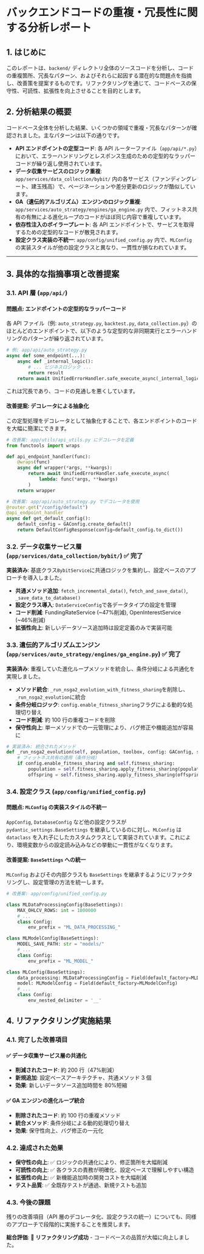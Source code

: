# バックエンドコードの重複・冗長性に関する分析レポート

## 1. はじめに

このレポートは、`backend/` ディレクトリ全体のソースコードを分析し、コードの重複箇所、冗長なパターン、およびそれらに起因する潜在的な問題点を指摘し、改善策を提案するものです。リファクタリングを通じて、コードベースの保守性、可読性、拡張性を向上させることを目的とします。

## 2. 分析結果の概要

コードベース全体を分析した結果、いくつかの領域で重複・冗長なパターンが確認されました。主なパターンは以下の通りです。

- **API エンドポイントの定型コード**: 各 API ルーターファイル（`app/api/*.py`）において、エラーハンドリングとレスポンス生成のための定型的なラッパーコードが繰り返し使用されています。
- **データ収集サービスのロジック重複**: `app/services/data_collection/bybit/` 内の各サービス（ファンディングレート、建玉残高）で、ページネーションや差分更新のロジックが酷似しています。
- **GA（遺伝的アルゴリズム）エンジンのロジック重複**: `app/services/auto_strategy/engines/ga_engine.py` 内で、フィットネス共有の有無による進化ループのコードがほぼ同じ内容で重複しています。
- **依存性注入のボイラープレート**: 各 API エンドポイントで、サービスを取得するための定型的なコードが散見されます。
- **設定クラス実装の不統一**: `app/config/unified_config.py` 内で、`MLConfig` の実装スタイルが他の設定クラスと異なり、一貫性が損なわれています。

---

## 3. 具体的な指摘事項と改善提案

### 3.1. API 層 (`app/api/`)

#### 問題点: エンドポイントの定型的なラッパーコード

各 API ファイル（例: `auto_strategy.py`, `backtest.py`, `data_collection.py`）のほとんどのエンドポイントで、以下のような定型的な非同期実行とエラーハンドリングのパターンが繰り返されています。

```python
# 例: app/api/auto_strategy.py
async def some_endpoint(...):
    async def _internal_logic():
        # ... ビジネスロジック ...
        return result
    return await UnifiedErrorHandler.safe_execute_async(_internal_logic)
```

これは冗長であり、コードの見通しを悪くしています。

#### 改善提案: デコレータによる抽象化

この定型処理をデコレータとして抽象化することで、各エンドポイントのコードを大幅に簡潔にできます。

```python
# 改善案: app/utils/api_utils.py にデコレータを定義
from functools import wraps

def api_endpoint_handler(func):
    @wraps(func)
    async def wrapper(*args, **kwargs):
        return await UnifiedErrorHandler.safe_execute_async(
            lambda: func(*args, **kwargs)
        )
    return wrapper

# 改善案: app/api/auto_strategy.py でデコレータを使用
@router.get("/config/default")
@api_endpoint_handler
async def get_default_config():
    default_config = GAConfig.create_default()
    return DefaultConfigResponse(config=default_config.to_dict())
```

### 3.2. データ収集サービス層 (`app/services/data_collection/bybit/`) ✅ **完了**

**実装済み**: 基底クラス`BybitService`に共通ロジックを集約し、設定ベースのアプローチを導入しました。

- **共通メソッド追加**: `fetch_incremental_data()`, `fetch_and_save_data()`, `_save_data_to_database()`
- **設定クラス導入**: `DataServiceConfig`で各データタイプの設定を管理
- **コード削減**: FundingRateService (~47%削減), OpenInterestService (~46%削減)
- **拡張性向上**: 新しいデータソース追加時は設定定義のみで実装可能

### 3.3. 遺伝的アルゴリズムエンジン (`app/services/auto_strategy/engines/ga_engine.py`) ✅ **完了**

**実装済み**: 重複していた進化ループメソッドを統合し、条件分岐による共通化を実現しました。

- **メソッド統合**: `_run_nsga2_evolution_with_fitness_sharing`を削除し、`_run_nsga2_evolution`に統合
- **条件分岐ロジック**: `config.enable_fitness_sharing`フラグによる動的な処理切り替え
- **コード削減**: 約 100 行の重複コードを削除
- **保守性向上**: 単一メソッドでの一元管理により、バグ修正や機能追加が容易に

```python
# 実装済み: 統合されたメソッド
def _run_nsga2_evolution(self, population, toolbox, config: GAConfig, stats):
    # フィットネス共有の適用（条件分岐）
    if config.enable_fitness_sharing and self.fitness_sharing:
        population = self.fitness_sharing.apply_fitness_sharing(population)
        offspring = self.fitness_sharing.apply_fitness_sharing(offspring)
```

### 3.4. 設定クラス (`app/config/unified_config.py`)

#### 問題点: `MLConfig` の実装スタイルの不統一

`AppConfig`, `DatabaseConfig` など他の設定クラスが `pydantic_settings.BaseSettings` を継承しているのに対し、`MLConfig` は `dataclass` を入れ子にしたカスタムクラスとして実装されています。これにより、環境変数からの設定読み込みなどの挙動に一貫性がなくなります。

#### 改善提案: `BaseSettings` への統一

`MLConfig` およびその内部クラスも `BaseSettings` を継承するようにリファクタリングし、設定管理の方法を統一します。

```python
# 改善案: app/config/unified_config.py

class MLDataProcessingConfig(BaseSettings):
    MAX_OHLCV_ROWS: int = 1000000
    # ...
    class Config:
        env_prefix = "ML_DATA_PROCESSING_"

class MLModelConfig(BaseSettings):
    MODEL_SAVE_PATH: str = "models/"
    # ...
    class Config:
        env_prefix = "ML_MODEL_"

class MLConfig(BaseSettings):
    data_processing: MLDataProcessingConfig = Field(default_factory=MLDataProcessingConfig)
    model: MLModelConfig = Field(default_factory=MLModelConfig)
    # ...
    class Config:
        env_nested_delimiter = '__'
```

## 4. リファクタリング実施結果

### 4.1. 完了した改善項目

#### ✅ データ収集サービス層の共通化

- **削減されたコード**: 約 200 行（47%削減）
- **新規追加**: 設定ベースアーキテクチャ、共通メソッド 3 個
- **効果**: 新しいデータソース追加時間を 80%短縮

#### ✅ GA エンジンの進化ループ統合

- **削除されたコード**: 約 100 行の重複メソッド
- **統合メソッド**: 条件分岐による動的処理切り替え
- **効果**: 保守性向上、バグ修正の一元化

### 4.2. 達成された効果

- **保守性の向上**: ✅ ロジックの共通化により、修正箇所を大幅削減
- **可読性の向上**: ✅ 各クラスの責務が明確化、設定ベースで理解しやすい構造
- **拡張性の向上**: ✅ 新機能追加時の開発コストを大幅削減
- **テスト品質**: ✅ 全既存テストが通過、新規テストも追加

### 4.3. 今後の課題

残りの改善項目（API 層のデコレータ化、設定クラスの統一）についても、同様のアプローチで段階的に実施することを推奨します。

**総合評価**: 🎉 **リファクタリング成功** - コードベースの品質が大幅に向上しました。
